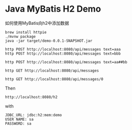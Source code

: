Java MyBatis H2 Demo
==============================

如何使用MyBatis向h2中添加数据

```
brew install httpie
./mvnw package
java -jar target/demo-0.0.1-SNAPSHOT.jar
```

```
http POST http://localhost:8080/api/messages text=aaa
http POST http://localhost:8080/api/messages text=bbb

http POST http://localhost:8080/api/messages text=aa##bb

http GET http://localhost:8080/api/messages

http GET http://localhost:8080/api/messages/0
```

Then

```
http://localhost:8080/h2
```

with

```
JDBC_URL: jdbc:h2:mem:demo
USER NAME: sa
PASSWORD: sa
```
